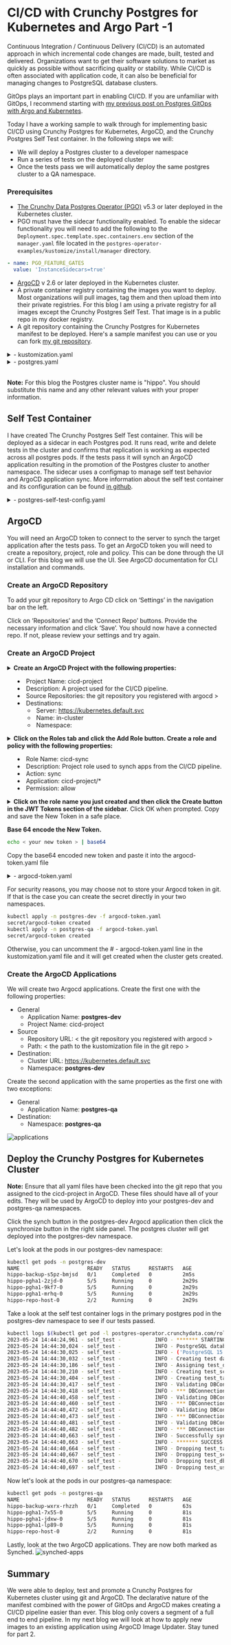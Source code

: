 # CI/CD with Crunchy Postgres for Kubernetes and Argo Part -1

Continuous Integration / Continuous Delivery (CI/CD) is an automated approach in
which incremental code changes are made, built, tested and delivered.
Organizations want to get their software solutions to market as quickly as
possible without sacrificing quality or stability. While CI/CD is often
associated with application code, it can also be beneficial for managing changes
to PostgreSQL database clusters.

GitOps plays an important part in enabling CI/CD. If you are unfamiliar with
GitOps, I recommend starting with
[my previous post on Postgres GitOps with Argo and Kubernetes](https://www.crunchydata.com/blog/postgres-gitops-with-argo-and-kubernetes).

Today I have a working sample to walk through for implementing basic CI/CD using
Crunchy Postgres for Kubernetes, ArgoCD, and the Crunchy Postgres Self Test
container. In the following steps we will:

- We will deploy a Postgres cluster to a developer namespace
- Run a series of tests on the deployed cluster
- Once the tests pass we will automatically deploy the same postgres cluster to
  a QA namespace.

### Prerequisites

- [The Crunchy Data Postgres Operator (PGO)](https://access.crunchydata.com/documentation/postgres-operator/latest/quickstart/)
  v5.3 or later deployed in the Kubernetes cluster.
- PGO must have the sidecar functionality enabled. To enable the sidecar
  functionality you will need to add the following to the
  `Deployment.spec.template.spec.containers.env` section of the `manager.yaml`
  file located in the `postgres-operator-examples/kustomize/install/manager`
  directory.

```yaml
- name: PGO_FEATURE_GATES
  value: 'InstanceSidecars=true'
```

- [ArgoCD](https://argo-cd.readthedocs.io/en/release-2.0/getting_started/) v 2.6
  or later deployed in the Kubernetes cluster.
- A private container registry containing the images you want to deploy. Most
  organizations will pull images, tag them and then upload them into their
  private registries. For this blog I am using a private registry for all images
  except the Crunchy Postgres Self Test. That image is in a public repo in my
  docker registry.
- A git repository containing the Crunchy Postgres for Kubernetes manifest to be
  deployed. Here's a sample manifest you can use or you can fork
  [my git repository](https://github.com/bobpach/Postgres-CI-CD).

<details><summary>- kustomization.yaml</summary>

```yaml
resources:
  # - argocd-token.yaml
  - hippo-self-test-config.yaml
  - postgres.yaml
```

</details>

<details><summary>- postgres.yaml</summary>

```yaml
apiVersion: postgres-operator.crunchydata.com/v1beta1
kind: PostgresCluster
metadata:
  name: hippo
spec:
  image: bobpachcrunchy/crunchy-postgres:ubi8-15.1-5.3.0-1
  imagePullSecrets:
    - name: privatereg
  postgresVersion: 15
  shutdown: false
  users:
    - name: hippo
      options: 'SUPERUSER'
  instances:
    - name: pgha1
      replicas: 3
      containers:
        - name: selftest
          image: bobpachcrunchy/postgres-self-test:1.0.0
          imagePullPolicy: IfNotPresent
          env:
            - name: ARGOCD_APP_NAME
              valueFrom:
                configMapKeyRef:
                  name: postgres-self-test-config
                  key: auto-promote-argocd-app-name
            - name: ARGOCD_NAMESPACE
              valueFrom:
                configMapKeyRef:
                  name: postgres-self-test-config
                  key: argocd-namespace
            - name: AUTO_PROMOTE
              valueFrom:
                configMapKeyRef:
                  name: postgres-self-test-config
                  key: auto-promote
            - name: ARGOCD_SERVICE_ADDRESS
              valueFrom:
                configMapKeyRef:
                  name: postgres-self-test-config
                  key: argocd-service-address
            - name: ARGOCD_TOKEN
              valueFrom:
                secretKeyRef:
                  key: token
                  name: argocd-token
            - name: ARGOCD_VERIFY_TLS
              valueFrom:
                configMapKeyRef:
                  name: postgres-self-test-config
                  key: argocd-verify-tls
            - name: DB_USER
              valueFrom:
                configMapKeyRef:
                  name: postgres-self-test-config
                  key: db-user
            - name: DB_USER_PASSWORD
              valueFrom:
                secretKeyRef:
                  key: password
                  name: hippo-pguser-hippo
            - name: CLUSTER_NAME
              valueFrom:
                configMapKeyRef:
                  name: postgres-self-test-config
                  key: cluster-name
            - name: LOG_LEVEL
              valueFrom:
                configMapKeyRef:
                  name: postgres-self-test-config
                  key: log-level
            - name: LOG_PATH
              valueFrom:
                configMapKeyRef:
                  name: postgres-self-test-config
                  key: log-path
            - name: NAMESPACE
              valueFrom:
                fieldRef:
                  apiVersion: v1
                  fieldPath: metadata.namespace
            - name: POSTGRES_CONN_ATTEMPTS
              valueFrom:
                configMapKeyRef:
                  name: postgres-self-test-config
                  key: postgres-conn-attempts
            - name: POSTGRES_CONN_INTERVAL
              valueFrom:
                configMapKeyRef:
                  name: postgres-self-test-config
                  key: postgres-conn-interval
            - name: SERVICE_PORT
              valueFrom:
                configMapKeyRef:
                  name: postgres-self-test-config
                  key: service-port
            - name: SSLMODE
              valueFrom:
                configMapKeyRef:
                  name: postgres-self-test-config
                  key: sslmode
          volumeMounts:
            - name: postgres-data
              readOnly: false
              mountPath: /pgdata
      dataVolumeClaimSpec:
        accessModes:
          - 'ReadWriteOnce'
        resources:
          requests:
            storage: 1Gi
      affinity:
        podAntiAffinity:
          preferredDuringSchedulingIgnoredDuringExecution:
            - weight: 1
              podAffinityTerm:
                topologyKey: kubernetes.io/hostname
                labelSelector:
                  matchLabels:
                    postgres-operator.crunchydata.com/cluster: hippo
                    postgres-operator.crunchydata.com/instance-set: pgha1
  backups:
    pgbackrest:
      image: bobpachcrunchy/crunchy-pgbackrest:ubi8-5.3.0-1
      repos:
        - name: repo1
          volume:
            volumeClaimSpec:
              accessModes:
                - 'ReadWriteOnce'
              resources:
                requests:
                  storage: 1Gi
```

</details>
</br>

**Note:** For this blog the Postgres cluster name is "hippo". You should
substitute this name and any other relevant values with your proper information.

## Self Test Container

I have created The Crunchy Postgres Self Test container. This will be deployed
as a sidecar in each Postgres pod. It runs read, write and delete tests in the
cluster and confirms that replication is working as expected across all postgres
pods. If the tests pass it will synch an ArgoCD application resulting in the
promotion of the Postgres cluster to another namespace. The sidecar uses a
configmap to manage self test behavior and ArgoCD application sync. More
information about the self test container and its configuration can be found
[in github](https://github.com/CrunchyData/postgres-ci-cd-demo/tree/main/Crunchy-Postgres-Self-Test).

<details><summary>- postgres-self-test-config.yaml</summary>

```yaml
apiVersion: v1
data:
  argocd-namespace: argocd
  argocd-service-address: <ip address of the argocd service>
  argocd-verify-tls: 'false'
  auto-promote: 'true'
  auto-promote-argocd-app-name: postgres-qa
  db-user: hippo
  cluster-name: hippo
  log-level: info
  log-path: /pgdata
  postgres-conn-attempts: '12'
  postgres-conn-interval: '5'
  service-port: '5432'
  sslmode: require
kind: ConfigMap
metadata:
  labels:
    vendor: crunchydata
    postgres-operator.crunchydata.com/cluster: hippo
  name: postgres-self-test-config
```

</details>

## ArgoCD

You will need an ArgoCD token to connect to the server to synch the target
application after the tests pass. To get an ArgoCD token you will need to create
a repository, project, role and policy. This can be done through the UI or CLI.
For this blog we will use the UI. See ArgoCD documentation for CLI installation
and commands.

### Create an ArgoCD Repository

To add your git repository to Argo CD click on ‘Settings’ in the navigation bar
on the left.

Click on ‘Repositories’ and the ‘Connect Repo’ buttons. Provide the necessary
information and click ‘Save’. You should now have a connected repo. If not,
please review your settings and try again.

### Create an ArgoCD Project

<details><summary><strong>Create an ArgoCD Project with the following properties:</strong>

- Project Name: cicd-project
- Description: A project used for the CI/CD pipeline.
- Source Repositories: the git repository you registered with argocd >
- Destinations:
  - Server: https://kubernetes.default.svc
  - Name: in-cluster
  - Namespace:

</summary>

![ci-cd-project](https://imagedelivery.net/lPM0ntuwQfh8VQgJRu0mFg/9bb84f06-9618-4f3a-9113-a32e7f08fa00/public)

</details>

<details><summary><strong>Click on the Roles tab and click the Add Role button. Create a role and policy
with the following properties:</strong>

- Role Name: cicd-sync
- Description: Project role used to synch apps from the CI/CD pipeline.
- Action: sync
- Application: cicd-project/\*
- Permission: allow

</summary>

![cicd-project-role](https://imagedelivery.net/lPM0ntuwQfh8VQgJRu0mFg/908a535d-087e-43a1-9a69-58ad84dbe000/public)

</details>

<details><summary><strong>Click on the role name you just created and then click the Create button in the
JWT Tokens section of the sidebar.</strong> Click OK when prompted. Copy and save the New
Token in a safe place. </br>
</summary>

![cicd-project-role-details](https://imagedelivery.net/lPM0ntuwQfh8VQgJRu0mFg/ed39fa4c-92e4-4c39-0dd6-b742fa28ce00/public)

</details>

<strong>Base 64 encode the New Token.</strong>

```bash
echo < your new token > | base64
```

Copy the base64 encoded new token and paste it into the argocd-token.yaml file

<details><summary>- argocd-token.yaml</summary>

```yaml
apiVersion: v1
data:
  token: <your base64 encoded argocd token>
kind: Secret
metadata:
  name: argocd-token
type: Opaque
```

</details>

For security reasons, you may choose not to store your Argocd token in git. If
that is the case you can create the secret directly in your two namespaces.

```bash
kubectl apply -n postgres-dev -f argocd-token.yaml
secret/argocd-token created
kubectl apply -n postgres-qa -f argocd-token.yaml
secret/argocd-token created
```

Otherwise, you can uncomment the # - argocd-token.yaml line in the
kustomization.yaml file and it will get created when the cluster gets created.

### Create the ArgoCD Applications

We will create two Argocd applications. Create the first one with the following
properties:

- General
  - Application Name: **postgres-dev**
  - Project Name: cicd-project
- Source
  - Repository URL: < the git repository you registered with argocd >
  - Path: < the path to the kustomization file in the git repo >
- Destination:
  - Cluster URL: https://kubernetes.default.svc
  - Namespace: **postgres-dev**

Create the second application with the same properties as the first one with two
exceptions:

- General
  - Application Name: **postgres-qa**
- Destination:
  - Namespace: **postgres-qa**

![applications](https://imagedelivery.net/lPM0ntuwQfh8VQgJRu0mFg/1f111c4e-dce9-46f3-dcd2-8e29294c6000/public)

## Deploy the Crunchy Postgres for Kubernetes Cluster

**Note:** Ensure that all yaml files have been checked into the git repo that
you assigned to the cicd-project in ArgoCD. These files should have all of your
edits. They will be used by ArgoCD to deploy into your postgres-dev and
postgres-qa namespaces.

Click the synch button in the postgres-dev Argocd application then click the
synchronize button in the right side panel. The postgres cluster will get
deployed into the postgres-dev namespace.

Let's look at the pods in our postgres-dev namespace:

```bash
kubectl get pods -n postgres-dev
NAME                      READY   STATUS      RESTARTS   AGE
hippo-backup-s5pz-bmjsd   0/1     Completed   0          2m5s
hippo-pgha1-2zjd-0        5/5     Running     0          2m29s
hippo-pgha1-9kf7-0        5/5     Running     0          2m29s
hippo-pgha1-mrhq-0        5/5     Running     0          2m29s
hippo-repo-host-0         2/2     Running     0          2m29s
```

Take a look at the self test container logs in the primary postgres pod in the
postgres-dev namespace to see if our tests passed.

```bash
kubectl logs $(kubectl get pod -l postgres-operator.crunchydata.com/role=master -o name -n postgres-dev) -n postgres-dev -c selftest
2023-05-24 14:44:24,961 - self_test -           INFO - ******* STARTING NEW TEST RUN *******
2023-05-24 14:44:30,024 - self_test -           INFO - PostgreSQL database version:
2023-05-24 14:44:30,025 - self_test -           INFO - ('PostgreSQL 15.1 on x86_64-pc-linux-gnu, compiled by gcc (GCC) 8.5.0 20210514 (Red Hat 8.5.0-15), 64-bit',)
2023-05-24 14:44:30,032 - self_test -           INFO - Creating test database
2023-05-24 14:44:30,186 - self_test -           INFO - Assigning test_db privileges to test_user
2023-05-24 14:44:30,210 - self_test -           INFO - Creating test_schema in test_db
2023-05-24 14:44:30,404 - self_test -           INFO - Creating test_table with data in test_schema
2023-05-24 14:44:30,417 - self_test -           INFO - Validating DBConnectionType.PRIMARY_SERVICE Data: Expecting 1000 Rows
2023-05-24 14:44:30,418 - self_test -           INFO - *** DBConnectionType.PRIMARY_SERVICE Validation Succeeded! ***
2023-05-24 14:44:40,458 - self_test -           INFO - Validating DBConnectionType.REPLICA_SERVICE Data: Expecting 1000 Rows
2023-05-24 14:44:40,460 - self_test -           INFO - *** DBConnectionType.REPLICA_SERVICE Validation Succeeded! ***
2023-05-24 14:44:40,472 - self_test -           INFO - Validating DBConnectionType.REPLICA_POD Data for pod hippo-pgha1-2zjd-0: Expecting 1000 Rows
2023-05-24 14:44:40,473 - self_test -           INFO - *** DBConnectionType.REPLICA_POD Validation Succeeded for pod hippo-pgha1-2zjd-0! ***
2023-05-24 14:44:40,481 - self_test -           INFO - Validating DBConnectionType.REPLICA_POD Data for pod hippo-pgha1-9kf7-0: Expecting 1000 Rows
2023-05-24 14:44:40,482 - self_test -           INFO - *** DBConnectionType.REPLICA_POD Validation Succeeded for pod hippo-pgha1-9kf7-0! ***
2023-05-24 14:44:40,663 - self_test -           INFO - Successfully synched the postgres-qa ArgoCD application.
2023-05-24 14:44:40,663 - self_test -           INFO - ******* SUCCESS: ALL TESTS PASSED *******
2023-05-24 14:44:40,664 - self_test -           INFO - Dropping test_table
2023-05-24 14:44:40,667 - self_test -           INFO - Dropping test_schema
2023-05-24 14:44:40,670 - self_test -           INFO - Dropping test_db
2023-05-24 14:44:40,697 - self_test -           INFO - Dropping test_user
```

Now let's look at the pods in our postgres-qa namespace:

```bash
kubectl get pods -n postgres-qa
NAME                      READY   STATUS      RESTARTS   AGE
hippo-backup-wxrx-rhzzh   0/1     Completed   0          63s
hippo-pgha1-7x55-0        5/5     Running     0          81s
hippo-pgha1-jdxw-0        5/5     Running     0          81s
hippo-pgha1-lp89-0        5/5     Running     0          81s
hippo-repo-host-0         2/2     Running     0          81s
```

Lastly, look at the two ArgoCD applications. They are now both marked as
Synched.
![synched-apps](https://github.com/CrunchyData/postgres-ci-cd-demo/blob/main/Part-1-Deployment/images/synched-apps.png)

## Summary

We were able to deploy, test and promote a Crunchy Postgres for Kubernetes
cluster using git and ArgoCD. The declarative nature of the manifest combined
with the power of GitOps and ArgoCD makes creating a CI/CD pipeline easier than
ever. This blog only covers a segment of a full end to end pipeline. In my next
blog we will look at how to apply new images to an existing application using
ArgoCD Image Updater. Stay tuned for part 2.
